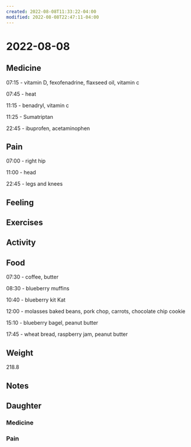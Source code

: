 ```yaml
---
created: 2022-08-08T11:33:22-04:00
modified: 2022-08-08T22:47:11-04:00
---
```


# 2022-08-08

## Medicine

07:15 - vitamin D, fexofenadrine, flaxseed oil, vitamin c 

07:45 - heat

11:15 - benadryl, vitamin c

11:25 - Sumatriptan

22:45 - ibuprofen, acetaminophen 

## Pain

07:00 - right hip

11:00 - head

22:45 - legs and knees

## Feeling


## Exercises


## Activity


## Food

07:30 - coffee, butter 

08:30 - blueberry muffins 

10:40 - blueberry kit Kat

12:00 - molasses baked beans, pork chop, carrots, chocolate chip cookie 

15:10 - blueberry bagel, peanut butter

17:45 - wheat bread, raspberry jam, peanut butter 

## Weight

218.8

## Notes



## Daughter


### Medicine


### Pain
